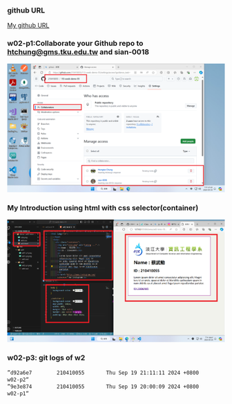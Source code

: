 ### github URL

[My github URL](https://github.com/210410055/113-sweb-demo-55)

### w02-p1:Collaborate your Github repo to htchung@gms.tku.edu.tw and sian-0018

![](w02-p1.png)

### My Introduction using html with css selector(container)

![](w02-p2.png)

### w02-p3: git logs of w2

```
”d92a6e7        210410055       Thu Sep 19 21:11:11 2024 +0800        w02-p2“
”9e3e874        210410055       Thu Sep 19 20:00:09 2024 +0800        w02-p1“
```
